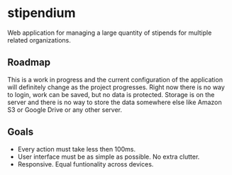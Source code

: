# stipendium
Web application for managing a large quantity of stipends for multiple related organizations.

## Roadmap

This is a work in progress and the current configuration of the application will
definitely change as the project progresses. Right now there is no way to login,
work can be saved, but no data is protected. Storage is on the server and there
is no way to store the data somewhere else like Amazon S3 or Google Drive or any
other server.

## Goals

- Every action must take less then 100ms.
- User interface must be as simple as possible. No extra clutter.
- Responsive. Equal funtionality across devices.
